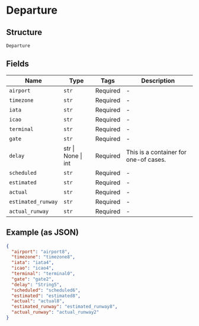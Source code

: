 
# Departure

## Structure

`Departure`

## Fields

| Name | Type | Tags | Description |
|  --- | --- | --- | --- |
| `airport` | `str` | Required | - |
| `timezone` | `str` | Required | - |
| `iata` | `str` | Required | - |
| `icao` | `str` | Required | - |
| `terminal` | `str` | Required | - |
| `gate` | `str` | Required | - |
| `delay` | str \| None \| int | Required | This is a container for one-of cases. |
| `scheduled` | `str` | Required | - |
| `estimated` | `str` | Required | - |
| `actual` | `str` | Required | - |
| `estimated_runway` | `str` | Required | - |
| `actual_runway` | `str` | Required | - |

## Example (as JSON)

```json
{
  "airport": "airport8",
  "timezone": "timezone8",
  "iata": "iata4",
  "icao": "icao4",
  "terminal": "terminal0",
  "gate": "gate2",
  "delay": "String5",
  "scheduled": "scheduled6",
  "estimated": "estimated8",
  "actual": "actual8",
  "estimated_runway": "estimated_runway8",
  "actual_runway": "actual_runway2"
}
```

